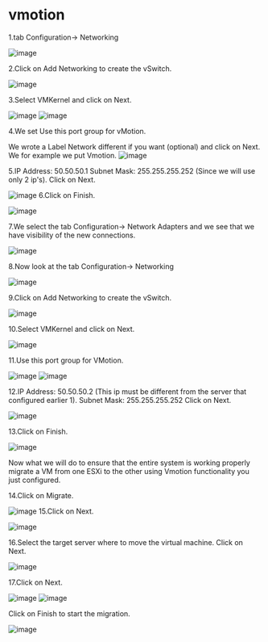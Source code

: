# vmotion
1.tab Configuration-> Networking

![image](https://cloud.githubusercontent.com/assets/15711984/18395992/e7d4c3c4-76de-11e6-879d-93dd944cfc3c.png)

2.Click on Add Networking to create the vSwitch.

![image](https://cloud.githubusercontent.com/assets/15711984/18396013/0951a698-76df-11e6-8ad6-0b7929216156.png)

3.Select VMKernel and click on Next.

![image](https://cloud.githubusercontent.com/assets/15711984/18396064/44453544-76df-11e6-82ad-9660a0a9e3f6.png)
![image](https://cloud.githubusercontent.com/assets/15711984/18396074/56167990-76df-11e6-9417-3c618987f7ea.png)

4.We set Use this port group for vMotion.

   We wrote a Label Network different if you want (optional) and click on Next. We for example we put Vmotion. 
![image](https://cloud.githubusercontent.com/assets/15711984/18396109/844a9cba-76df-11e6-94bb-2329d6074adf.png)

5.IP Address: 50.50.50.1
Subnet Mask: 255.255.255.252 (Since we will use only 2 ip's).
Click on Next.

![image](https://cloud.githubusercontent.com/assets/15711984/18396154/b83c21ec-76df-11e6-9963-cb21ac7e51fd.png)
6.Click on Finish. 

![image](https://cloud.githubusercontent.com/assets/15711984/18396183/d9b497f0-76df-11e6-85aa-9c06c890c7bb.png)

7.We select the tab Configuration-> Network Adapters and we see that we have visibility of the new connections.

![image](https://cloud.githubusercontent.com/assets/15711984/18396203/f75ab9b0-76df-11e6-9b6b-5cba34f58930.png)

8.Now look at the tab Configuration-> Networking

![image](https://cloud.githubusercontent.com/assets/15711984/18396232/1ecfff78-76e0-11e6-8fd2-215f58bdc92d.png)

9.Click on Add Networking to create the vSwitch. 

![image](https://cloud.githubusercontent.com/assets/15711984/18396246/3c253106-76e0-11e6-98f6-6d2a2bef452e.png)

10.Select VMKernel and click on Next. 

![image](https://cloud.githubusercontent.com/assets/15711984/18396257/5480f780-76e0-11e6-8dc5-3b583428b6a9.png)

11.Use this port group for VMotion.

![image](https://cloud.githubusercontent.com/assets/15711984/18396273/7030cdd4-76e0-11e6-8b24-b2718c94f7a0.png)
![image](https://cloud.githubusercontent.com/assets/15711984/18396281/791ac968-76e0-11e6-9eb5-4e78861edc0b.png)

12.IP Address: 50.50.50.2 (This ip must be different from the server that  configured earlier 1).
Subnet Mask: 255.255.255.252 
Click on Next. 

![image](https://cloud.githubusercontent.com/assets/15711984/18396305/939927ee-76e0-11e6-8fdc-859c38ccede1.png)

13.Click on Finish.

![image](https://cloud.githubusercontent.com/assets/15711984/18396336/b95e2182-76e0-11e6-8b4a-d946a64e834f.png)

Now what we will do to ensure that the entire system is working properly migrate a VM from one ESXi to the other using Vmotion functionality you just configured.

14.Click on Migrate.

![image](https://cloud.githubusercontent.com/assets/15711984/18396368/dddb307c-76e0-11e6-941e-7b6b511204dd.png)
15.Click on Next.

![image](https://cloud.githubusercontent.com/assets/15711984/18396393/f738ab80-76e0-11e6-9766-347959b98be2.png)

16.Select the target server where to move the virtual machine. 
Click on Next.

![image](https://cloud.githubusercontent.com/assets/15711984/18396410/0de41180-76e1-11e6-8f15-72768107c973.png)

17.Click on Next.

![image](https://cloud.githubusercontent.com/assets/15711984/18396424/23402b5e-76e1-11e6-8487-6524593a10f2.png)
![image](https://cloud.githubusercontent.com/assets/15711984/18396429/298115fa-76e1-11e6-901f-c431b999fa9f.png)

Click on Finish to start the migration.

![image](https://cloud.githubusercontent.com/assets/15711984/18396447/435f51b2-76e1-11e6-8e20-62bf2fe8ded5.png)

